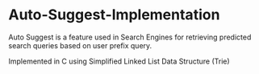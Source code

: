 # Auto-Suggest-Implementation
Auto Suggest is a feature used in Search Engines for retrieving predicted search queries based on user prefix query. 

Implemented in C using Simplified Linked List Data Structure (Trie)

